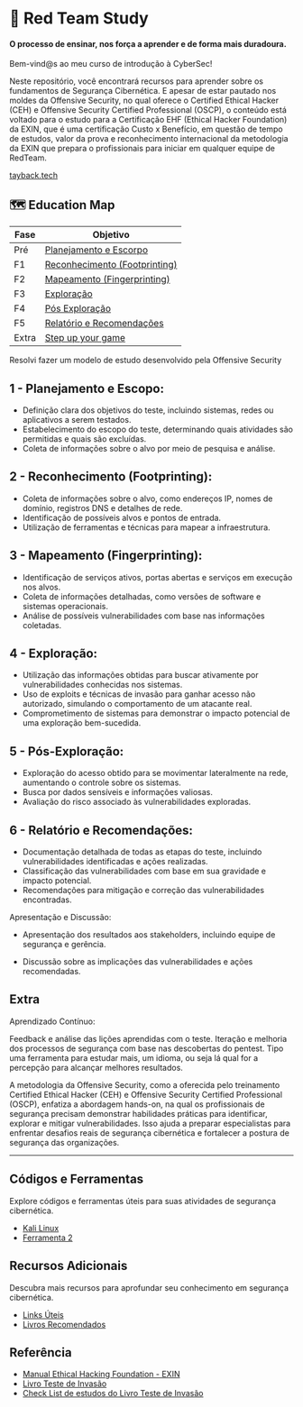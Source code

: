 
# 🥷 Red Team Study

#### O processo de ensinar, nos força a aprender e de forma mais duradoura.

Bem-vind@s ao meu curso de introdução à CyberSec! 

Neste repositório, você encontrará recursos para aprender sobre os fundamentos de Segurança Cibernética. E apesar de estar pautado nos moldes da Offensive Security, no qual oferece o Certified Ethical Hacker (CEH) e Offensive Security Certified Professional (OSCP), o conteúdo está voltado para o estudo para a Certificação EHF (Ethical Hacker Foundation) da EXIN, que é uma certificação Custo x Benefício, em questão de tempo de estudos, valor da prova e reconhecimento internacional da metodologia da EXIN que prepara o profissionais para iniciar em qualquer equipe de RedTeam.


[tayback.tech](https://tayback.tech)

## 🗺️ Education Map 


|Fase   |         Objetivo           |
|-------|---------                     |
|Pré |[Planejamento e Escorpo](#1---planejamento-e-escopo)|
|F1     |[Reconhecimento (Footprinting)](#2---reconhecimento-footprinting)| 
|F2     |[Mapeamento (Fingerprinting)](#3---mapeamento-fingerprinting)                      |
|F3     |[Exploração](#4---exploração)                      |
|F4     |[Pós Exploração](#5---pós-exploração)                      |
|F5     |[Relatório e Recomendações](#6---relatório-e-recomendações)                      |
|Extra   |[Step up your game](#extra)                        |


Resolvi fazer um modelo de estudo desenvolvido pela Offensive Security 

## 1 - Planejamento e Escopo:

 - Definição clara dos objetivos do teste, incluindo sistemas, redes ou aplicativos a serem testados.
- Estabelecimento do escopo do teste, determinando quais atividades são permitidas e quais são excluídas.
- Coleta de informações sobre o alvo por meio de pesquisa e análise.

## 2 - Reconhecimento (Footprinting):
- Coleta de informações sobre o alvo, como endereços IP, nomes de domínio, registros DNS e detalhes de rede.
- Identificação de possíveis alvos e pontos de entrada.
- Utilização de ferramentas e técnicas para mapear a infraestrutura.

## 3 - Mapeamento (Fingerprinting):
- Identificação de serviços ativos, portas abertas e serviços em execução nos alvos.
- Coleta de informações detalhadas, como versões de software e sistemas operacionais.
- Análise de possíveis vulnerabilidades com base nas informações coletadas.
## 4 - Exploração:
- Utilização das informações obtidas para buscar ativamente por vulnerabilidades conhecidas nos sistemas.
- Uso de exploits e técnicas de invasão para ganhar acesso não autorizado, simulando o comportamento de um atacante real.
- Comprometimento de sistemas para demonstrar o impacto potencial de uma exploração bem-sucedida.

## 5 - Pós-Exploração:
- Exploração do acesso obtido para se movimentar lateralmente na rede, aumentando o controle sobre os sistemas.
- Busca por dados sensíveis e informações valiosas.
- Avaliação do risco associado às vulnerabilidades exploradas.


## 6 - Relatório e Recomendações:
- Documentação detalhada de todas as etapas do teste, incluindo vulnerabilidades identificadas e ações realizadas.
- Classificação das vulnerabilidades com base em sua gravidade e impacto potencial.
- Recomendações para mitigação e correção das vulnerabilidades encontradas.

Apresentação e Discussão:

- Apresentação dos resultados aos stakeholders, incluindo equipe de segurança e gerência.

- Discussão sobre as implicações das vulnerabilidades e ações recomendadas. 

## Extra
Aprendizado Contínuo:

Feedback e análise das lições aprendidas com o teste.
Iteração e melhoria dos processos de segurança com base nas descobertas do pentest. Tipo uma ferramenta para estudar mais, um idioma, ou seja lá qual for a percepção para alcançar melhores resultados.

A metodologia da Offensive Security, como a oferecida pelo treinamento Certified Ethical Hacker (CEH) e Offensive Security Certified Professional (OSCP), enfatiza a abordagem hands-on, na qual os profissionais de segurança precisam demonstrar habilidades práticas para identificar, explorar e mitigar vulnerabilidades. Isso ajuda a preparar especialistas para enfrentar desafios reais de segurança cibernética e fortalecer a postura de segurança das organizações.


***


## Códigos e Ferramentas

Explore códigos e ferramentas úteis para suas atividades de segurança cibernética.

- [Kali Linux](codigos-e-ferramentas/ferramenta1/README.md)
- [Ferramenta 2](codigos-e-ferramentas/ferramenta2/README.md)

## Recursos Adicionais

Descubra mais recursos para aprofundar seu conhecimento em segurança cibernética.

- [Links Úteis](recursos-adicionais/links.md)
- [Livros Recomendados](recursos-adicionais/livros.md)




## Referência

 - [Manual Ethical Hacking Foundation - EXIN](https://dam.exin.com/api/&request=asset.permadownload&id=61&type=this&token=d6ae1993ff0935e3048bb38f3d58df02)
 - [Livro Teste de Invasão ](https://www.amazon.com.br/Testes-Invas%C3%A3o-Georgia-Weidman/dp/8575224077)
 - [Check List de estudos do Livro Teste de Invasão](https://bulldogjob.com/news/449-how-to-write-a-good-readme-for-your-github-project)